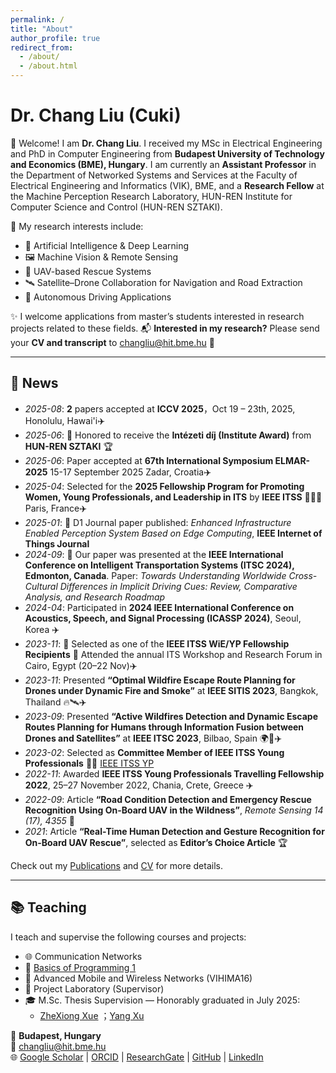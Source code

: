 ```yaml
---
permalink: /
title: "About"
author_profile: true
redirect_from: 
  - /about/
  - /about.html
---
```


# Dr. Chang Liu (Cuki) 

👋 Welcome! I am **Dr. Chang Liu**. I received my MSc in Electrical Engineering and PhD in Computer Engineering from **Budapest University of Technology and Economics (BME), Hungary**. I am currently an **Assistant Professor** in the Department of Networked Systems and Services at the Faculty of Electrical Engineering and Informatics (VIK), BME, and a **Research Fellow** at the Machine Perception Research Laboratory, HUN-REN Institute for Computer Science and Control (HUN-REN SZTAKI).

🚀 My research interests include:

- 🤖 Artificial Intelligence & Deep Learning
- 🖼️ Machine Vision & Remote Sensing
- 🚁 UAV-based Rescue Systems
- 🛰️ Satellite–Drone Collaboration for Navigation and Road Extraction
- 🚗 Autonomous Driving Applications

✨ I welcome applications from master’s students interested in research projects related to these fields.
📬 **Interested in my research?** Please send your **CV and transcript** to [changliu@hit.bme.hu](mailto:changliu@hit.bme.hu) 📧


---

## 📰 News 
- *2025-08*: **2** papers accepted at **ICCV 2025**，Oct 19 – 23th, 2025, Honolulu, Hawai'i✈️
- *2025-06*: 🎉 Honored to receive the **Intézeti díj (Institute Award)** from **HUN-REN SZTAKI** 🏆  
- *2025-06*: Paper accepted at **67th International Symposium ELMAR-2025** 15-17 September 2025 Zadar, Croatia✈️
- *2025-04*: Selected for the **2025 Fellowship Program for Promoting Women, Young Professionals, and Leadership in ITS** by **IEEE ITSS** 👩‍💼🌐 Paris, France✈️
- *2025-01*: 📰 D1 Journal paper published: *Enhanced Infrastructure Enabled Perception System Based on Edge Computing*, **IEEE Internet of Things Journal**  
- *2024-09*: 📢 Our paper was presented at the **IEEE International Conference on Intelligent Transportation Systems (ITSC 2024), Edmonton, Canada**. Paper: *Towards Understanding Worldwide Cross-Cultural Differences in Implicit Driving Cues: Review, Comparative Analysis, and Research Roadmap*  
- *2024-04*: Participated in **2024 IEEE International Conference on Acoustics, Speech, and Signal Processing (ICASSP 2024)**, Seoul, Korea ✈️
- *2023-11*: 🎉 Selected as one of the **IEEE ITSS WiE/YP Fellowship Recipients** 🌟 Attended the annual ITS Workshop and Research Forum in Cairo, Egypt (20–22 Nov)✈️
- *2023-11*: Presented **“Optimal Wildfire Escape Route Planning for Drones under Dynamic Fire and Smoke”** at **IEEE SITIS 2023**, Bangkok, Thailand 🔥🛰️✈️
- *2023-09*: Presented **“Active Wildfires Detection and Dynamic Escape Routes Planning for Humans through Information Fusion between Drones and Satellites”** at **IEEE ITSC 2023**, Bilbao, Spain 🌍🚁✈️
- *2023-02*: Selected as **Committee Member of IEEE ITSS Young Professionals** 👩‍💻 [IEEE ITSS YP](https://ieee-itss.org/yp/)
- *2022-11*: Awarded **IEEE ITSS Young Professionals Travelling Fellowship 2022**, 25–27 November 2022, Chania, Crete, Greece ✈️
- *2022-09*: Article **“Road Condition Detection and Emergency Rescue Recognition Using On-Board UAV in the Wildness”**, *Remote Sensing 14 (17), 4355* 📡
- *2021*: Article **“Real-Time Human Detection and Gesture Recognition for On-Board UAV Rescue”**, selected as **Editor’s Choice Article** 🏆

Check out my [Publications](/publications/) and [CV](/files/CV.pdf) for more details.

---

## 📚 Teaching
I teach and supervise the following courses and projects:

- 🌐 Communication Networks
- 📘 [Basics of Programming 1](https://www.eet.bme.hu/~nemeth/index/)
- 📡 Advanced Mobile and Wireless Networks (VIHIMA16)
- 🧪 Project Laboratory (Supervisor)
- 🎓 M.Sc. Thesis Supervision — Honorably graduated in July 2025:
  - [ZheXiong Xue](https://scholar.google.com.hk/citations?user=_IlWDnEBVQ8C&hl=en&oi=sra)
  ；[Yang Xu](https://www.linkedin.com/in/ACoAAC-RGo0BIWqD0xU_9FITUvjoiq2-WzVfog8/)


📍 **Budapest, Hungary**  
📧 [changliu@hit.bme.hu](mailto:changliu@hit.bme.hu)  
🌐 [Google Scholar](https://scholar.google.com.hk/citations?user=-azXsEwAAAAJ&hl=en) | [ORCID](https://orcid.org/0000-0001-6610-5348) | [ResearchGate](https://www.researchgate.net/profile/Chang-Liu-367) | [GitHub](https://github.com/ChangLiu-bp) | [LinkedIn](https://www.linkedin.com/in/dr-chang-liu-9305a7180/)

